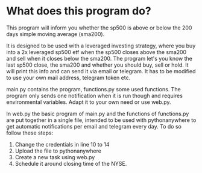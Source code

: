 # What does this program do?

This program will inform you whether the sp500 is above or below the 200 days simple moving average (sma200). 

It is designed to be used with a leveraged investing strategy, where you buy into a 2x leveraged sp500 etf when the sp500 closes above the sma200 and sell when it closes below the sma200. The program let's you know the last sp500 close, the sma200 and whether you should buy, sell or hold. It will print this info and can send it via email or telegram. It has to be modified to use your own mail address, telegram token etc.

main.py contains the program, functions.py some used functions. The program only sends one notification when it is run though and requires environmental variables. Adapt it to your own need or use web.py.

In web.py the basic program of main.py and the functions of functions.py are put together in a single file, intended to be used with pythonanywhere to get automatic notifications per email and telegram every day. To do so follow these steps:
1) Change the credentials in line 10 to 14
2) Upload the file to pythonanywhere
3) Create a new task using web.py
4) Schedule it around closing time of the NYSE.